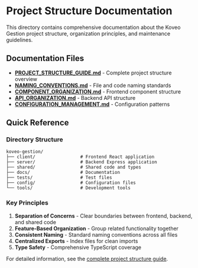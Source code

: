 # Project Structure Documentation

This directory contains comprehensive documentation about the Koveo Gestion project structure, organization principles, and maintenance guidelines.

## Documentation Files

- **[PROJECT_STRUCTURE_GUIDE.md](../references/PROJECT_STRUCTURE_GUIDE.md)** - Complete project structure overview
- **[NAMING_CONVENTIONS.md](./NAMING_CONVENTIONS.md)** - File and code naming standards
- **[COMPONENT_ORGANIZATION.md](./COMPONENT_ORGANIZATION.md)** - Frontend component structure
- **[API_ORGANIZATION.md](./API_ORGANIZATION.md)** - Backend API structure
- **[CONFIGURATION_MANAGEMENT.md](./CONFIGURATION_MANAGEMENT.md)** - Configuration patterns

## Quick Reference

### Directory Structure

```
koveo-gestion/
├── client/                 # Frontend React application
├── server/                 # Backend Express application
├── shared/                 # Shared code and types
├── docs/                   # Documentation
├── tests/                  # Test files
├── config/                 # Configuration files
└── tools/                  # Development tools
```

### Key Principles

1. **Separation of Concerns** - Clear boundaries between frontend, backend, and shared code
2. **Feature-Based Organization** - Group related functionality together
3. **Consistent Naming** - Standard naming conventions across all files
4. **Centralized Exports** - Index files for clean imports
5. **Type Safety** - Comprehensive TypeScript coverage

For detailed information, see the [complete project structure guide](../references/PROJECT_STRUCTURE_GUIDE.md).
